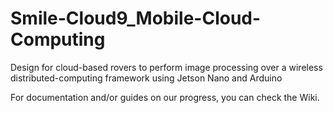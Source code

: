 # Smile-Cloud9_Mobile-Cloud-Computing
Design for cloud-based rovers to perform image processing over a wireless distributed-computing framework using Jetson Nano and Arduino

For documentation and/or guides on our progress, you can check the Wiki.
